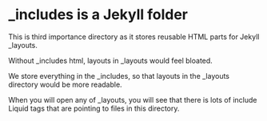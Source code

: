 # _includes is a Jekyll folder

This is third importance directory as it stores reusable HTML parts for Jekyll _layouts.

Without _includes html, layouts in _layouts would feel bloated.

We store everything in the _includes, so that layouts in the _layouts directory would be more readable.

When you will open any of _layouts, you will see that there is lots of include Liquid tags that are pointing to files in this directory.
